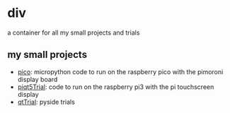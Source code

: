 # div

a container for all my small projects and trials

## my small projects

* [pico](pico/): micropython code to run on the raspberry pico with the pimoroni display board
* [piqt5Trial](piqt5Trial/): code to run on the raspberry pi3 with the pi touchscreen display
* [qtTrial](qtTrial/): pyside trials
